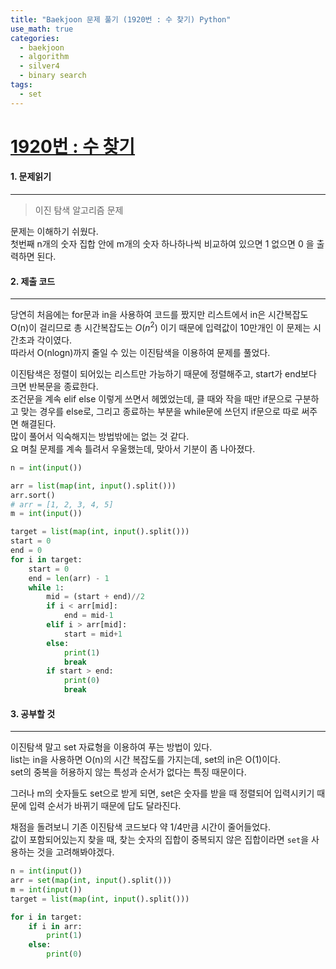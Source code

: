 ```yaml
---
title: "Baekjoon 문제 풀기 (1920번 : 수 찾기) Python"
use_math: true
categories:
  - baekjoon
  - algorithm
  - silver4
  - binary search
tags:
  - set
---
```



# [1920번 : 수 찾기](https://www.acmicpc.net/problem/1920)



#### 1. 문제읽기
---

> 이진 탐색 알고리즘 문제

문제는 이해하기 쉬웠다.  
첫번째 n개의 숫자 집합 안에 m개의 숫자 하나하나씩 비교하여 있으면 1 없으면 0 을 출력하면 된다.  



#### 2. 제출 코드 
---

당연히 처음에는 for문과 in을 사용하여 코드를 짰지만 리스트에서 in은 시간복잡도 O(n)이 걸리므로 총 시간복잡도는 $O(n^2)$ 이기 때문에 입력값이 10만개인 이 문제는 시간초과 각이였다.  
따라서 O(nlogn)까지 줄일 수 있는 이진탐색을 이용하여 문제를 풀었다.  



이진탐색은 정렬이 되어있는 리스트만 가능하기 때문에 정렬해주고, start가 end보다 크면 반복문을 종료한다.  
조건문을 계속 elif else 이렇게 쓰면서 헤멨었는데, 클 때와 작을 때만 if문으로 구분하고 맞는 경우를 else로, 그리고 종료하는 부분을 while문에 쓰던지 if문으로 따로 써주면 해결된다.  
많이 풀어서 익숙해지는 방법밖에는 없는 것 같다.  
요 며칠 문제를 계속 틀려서 우울했는데, 맞아서 기분이 좀 나아졌다.

```python
n = int(input())

arr = list(map(int, input().split()))
arr.sort()
# arr = [1, 2, 3, 4, 5]
m = int(input())

target = list(map(int, input().split()))
start = 0
end = 0
for i in target:
    start = 0
    end = len(arr) - 1
    while 1:
        mid = (start + end)//2
        if i < arr[mid]:
            end = mid-1
        elif i > arr[mid]:
            start = mid+1
        else:
            print(1)
            break
        if start > end:
            print(0)
            break
```




#### 3. 공부할 것
---

이진탐색 말고 set 자료형을 이용하여 푸는 방법이 있다.  
list는 in을 사용하면 O(n)의 시간 복잡도를 가지는데, set의 in은 O(1)이다.  
set의 중복을 허용하지 않는 특성과 순서가 없다는 특징 때문이다.  



그러나 m의 숫자들도 set으로 받게 되면, set은 숫자를 받을 때 정렬되어 입력시키기 때문에 입력 순서가 바뀌기 때문에 답도 달라진다.  



채점을 돌려보니 기존 이진탐색 코드보다 약 1/4만큼 시간이 줄어들었다.  
값이 포함되어있는지 찾을 때, 찾는 숫자의 집합이 중복되지 않은 집합이라면 `set`을 사용하는 것을 고려해봐야겠다.  

```python
n = int(input())
arr = set(map(int, input().split()))
m = int(input())
target = list(map(int, input().split()))

for i in target:
    if i in arr:
        print(1)
    else:
        print(0)
```

